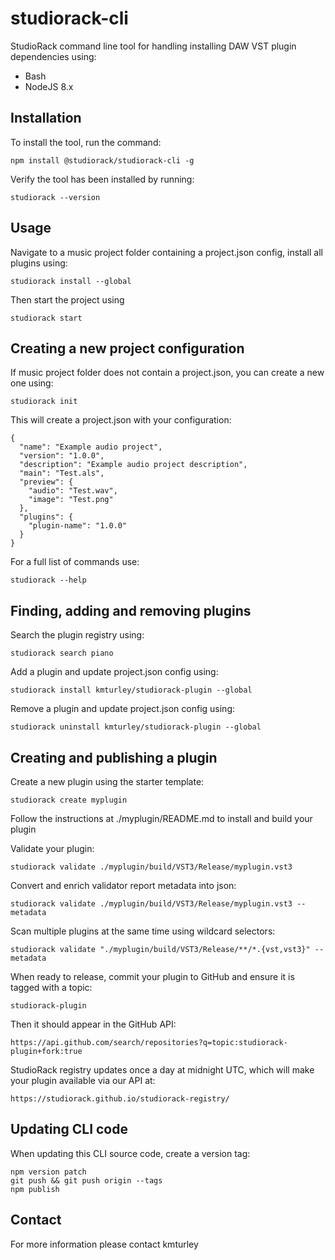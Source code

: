 # studiorack-cli

StudioRack command line tool for handling installing DAW VST plugin dependencies using:

* Bash
* NodeJS 8.x


## Installation

To install the tool, run the command:

    npm install @studiorack/studiorack-cli -g

Verify the tool has been installed by running:

    studiorack --version


## Usage

Navigate to a music project folder containing a project.json config, install all plugins using:

    studiorack install --global

Then start the project using

    studiorack start


## Creating a new project configuration

If music project folder does not contain a project.json, you can create a new one using:

    studiorack init

This will create a project.json with your configuration:

    {
      "name": "Example audio project",
      "version": "1.0.0",
      "description": "Example audio project description",
      "main": "Test.als",
      "preview": {
        "audio": "Test.wav",
        "image": "Test.png"
      },
      "plugins": {
        "plugin-name": "1.0.0"
      }
    }

For a full list of commands use:

    studiorack --help


## Finding, adding and removing plugins

Search the plugin registry using:

    studiorack search piano

Add a plugin and update project.json config using:

    studiorack install kmturley/studiorack-plugin --global

Remove a plugin and update project.json config using:
 
    studiorack uninstall kmturley/studiorack-plugin --global


## Creating and publishing a plugin

Create a new plugin using the starter template:

    studiorack create myplugin

Follow the instructions at ./myplugin/README.md to install and build your plugin

Validate your plugin:

    studiorack validate ./myplugin/build/VST3/Release/myplugin.vst3

Convert and enrich validator report metadata into json:

    studiorack validate ./myplugin/build/VST3/Release/myplugin.vst3 --metadata

Scan multiple plugins at the same time using wildcard selectors:

    studiorack validate "./myplugin/build/VST3/Release/**/*.{vst,vst3}" --metadata

When ready to release, commit your plugin to GitHub and ensure it is tagged with a topic:

    studiorack-plugin

Then it should appear in the GitHub API:

    https://api.github.com/search/repositories?q=topic:studiorack-plugin+fork:true

StudioRack registry updates once a day at midnight UTC, which will make your plugin available via our API at:

    https://studiorack.github.io/studiorack-registry/


## Updating CLI code

When updating this CLI source code, create a version tag:

    npm version patch
    git push && git push origin --tags
    npm publish


## Contact

For more information please contact kmturley
